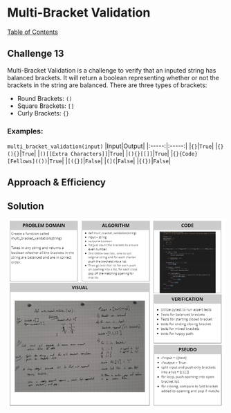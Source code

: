 # Multi-Bracket Validation
[Table of Contents](../../../README.md)
## Challenge 13
Multi-Bracket Validation is a challenge to verify that an inputed string has balanced brackets. It will return a boolean representing whether or not the brackets in the string are balanced. There are three types of brackets:
- Round Brackets: `()`
- Square Brackets: `[]`
- Curly Brackets: `{}`

### Examples:
`multi_bracket_validation(input)`
|Input|Output|
|:-----:|:-----:|
|`{}`|`True`|
|`{}(){}`|`True`|
|`()[[Extra Characters]]`|`True`|
|`(){}[[]]`|`True`|
|`{}{Code}[Fellows](())`|`True`|
|`[({}]`|`False`|
|`(](`|`False`|
|`{(})`|`False`|

## Approach & Efficiency


## Solution
![White Board Image](../../../assets/multi_bracket_validation.png)
